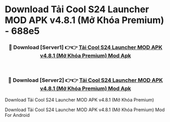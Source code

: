 # Download Tải Cool S24 Launcher MOD APK v4.8.1 (Mở Khóa Premium) - 688e5


<div align="center">
<h3>🔴 Download [Server1] 👉👉 <a href="https://apk-comot.site?title=Tải_Cool_S24_Launcher_MOD_APK_v4.8.1_(Mở_Khóa_Premium)">Tải Cool S24 Launcher MOD APK v4.8.1 (Mở Khóa Premium) Mod Apk</a></h3><br>
<h3>🔴 Download [Server2] 👉👉 <a href="https://apk-comot.site?title=Tải_Cool_S24_Launcher_MOD_APK_v4.8.1_(Mở_Khóa_Premium)">Tải Cool S24 Launcher MOD APK v4.8.1 (Mở Khóa Premium) Mod Apk</a></h3>
</div>



Download Tải Cool S24 Launcher MOD APK v4.8.1 (Mở Khóa Premium) 

Download Tải Cool S24 Launcher MOD APK v4.8.1 (Mở Khóa Premium) Mod For Android